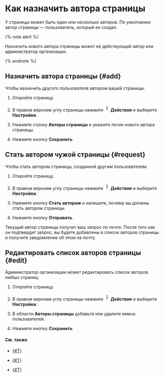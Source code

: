 # Как назначить автора страницы

У страницы может быть один или несколько авторов. По умолчанию автор страницы — пользователь, который ее создал.

{% note alert %}

Назначить нового автора страницы может ее действующий автор или администратор организации.

{% endnote %}

## Назначить автора страницы {#add}

Чтобы назначить другого пользователя автором вашей страницы:

  1. Откройте страницу.

  1. В правом верхнем углу страницы нажмите ![](../../_assets/wiki/ico-actions.png) **Действия** и выберите **Настройки**.

  1. Нажмите строку **Авторы страницы** и укажите логин нового автора страницы.

  1. Нажмите кнопку **Сохранить**.

## Стать автором чужой страницы {#request}

Чтобы стать автором страницы, созданной другим пользователем:

  1. Откройте страницу.

  1. В правом верхнем углу страницы нажмите ![](../../_assets/wiki/ico-actions.png) **Действия** и выберите **Настройки**.

  1. Нажмите кнопку **Стать автором** и напишите, почему вы должны стать автором страницы.

  1. Нажмите кнопку **Отправить**.

  Текущий автор страницы получит ваш запрос по почте. После того как он подтвердит запрос, вы будете добавлены в список авторов страницы и получите уведомление об этом на почту. 

## Редактировать список авторов страницы {#edit}

Администратор организации может редактировать список авторов любых страниц:

  1. Откройте страницу.

  1. В правом верхнем углу страницы нажмите ![](../../_assets/wiki/ico-actions.png) **Действия** и выберите **Настройки**.

  1. В области **Авторы страницы** добавьте или удалите имена пользователей. 

  1. Нажмите кнопку **Сохранить**.

#### См. также

- [{#T}](access-setup.md)

- [{#T}](move-page.md)

- [{#T}](../delete-page.md)
